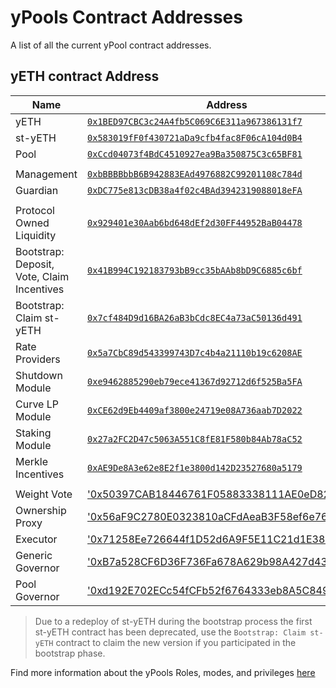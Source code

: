 # yPools Contract Addresses

A list of all the current yPool contract addresses.

## yETH contract Address

| Name                                             | Address                             |
|--------------------------------------------------|-------------------------------------|
| yETH                                             | [`0x1BED97CBC3c24A4fb5C069C6E311a967386131f7`](https://etherscan.io/address/0x1BED97CBC3c24A4fb5C069C6E311a967386131f7) |
| st-yETH                                          | [`0x583019fF0f430721aDa9cfb4fac8F06cA104d0B4`](https://etherscan.io/address/0x583019fF0f430721aDa9cfb4fac8F06cA104d0B4) |
| Pool                                             | [`0xCcd04073f4BdC4510927ea9Ba350875C3c65BF81`](https://etherscan.io/address/0xCcd04073f4BdC4510927ea9Ba350875C3c65BF81) |
| | |
| Management                                       | [`0xbBBBBbbB6B942883EAd4976882C99201108c784d`](https://etherscan.io/address/0xbBBBBbbB6B942883EAd4976882C99201108c784d) |
| Guardian                                         | [`0xDC775e813cDB38a4f02c4BAd3942319088018eFA`](https://etherscan.io/address/0xDC775e813cDB38a4f02c4BAd3942319088018eFA) |
| | |
| Protocol Owned Liquidity                         | [`0x929401e30Aab6bd648dEf2d30FF44952BaB04478`](https://etherscan.io/address/0x929401e30Aab6bd648dEf2d30FF44952BaB04478) |
| Bootstrap: Deposit, Vote, Claim Incentives       | [`0x41B994C192183793bB9cc35bAAb8bD9C6885c6bf`](https://etherscan.io/address/0x41B994C192183793bB9cc35bAAb8bD9C6885c6bf) |
| Bootstrap: Claim st-yETH                         | [`0x7cf484D9d16BA26aB3bCdc8EC4a73aC50136d491`](https://etherscan.io/address/0x7cf484D9d16BA26aB3bCdc8EC4a73aC50136d491) |
| Rate Providers                                   | [`0x5a7CbC89d543399743D7c4b4a21110b19c6208AE`](https://etherscan.io/address/0x5a7CbC89d543399743D7c4b4a21110b19c6208AE) |
| Shutdown Module                                  | [`0xe9462885290eb79ece41367d92712d6f525Ba5FA`](https://etherscan.io/address/0xe9462885290eb79ece41367d92712d6f525Ba5FA) |
| Curve LP Module                                  | [`0xCE62d9Eb4409af3800e24719e08A736aab7D2022`](https://etherscan.io/address/0xCE62d9Eb4409af3800e24719e08A736aab7D2022) |
| Staking Module                                   | [`0x27a2FC2D47c5063A551C8fE81F580b84Ab78aC52`](https://etherscan.io/address/0x27a2FC2D47c5063A551C8fE81F580b84Ab78aC52) |
| Merkle Incentives                                | [`0xAE9De8A3e62e8E2f1e3800d142D23527680a5179`](https://etherscan.io/address/0xAE9De8A3e62e8E2f1e3800d142D23527680a5179) |
| | |
| Weight Vote                                      | ['0x50397CAB18446761F05883338111AE0eD8213DA3'](https://etherscan.io/address/0x50397CAB18446761F05883338111AE0eD8213DA3) |
| Ownership Proxy                                  | ['0x56aF9C2780E0323810aCFdAeaB3F58ef6e76FaFd'](https://etherscan.io/address/0x56aF9C2780E0323810aCFdAeaB3F58ef6e76FaFd) |
| Executor                                         | ['0x71258Ee726644f1D52d6A9F5E11C21d1E38c2bF1'](https://etherscan.io/address/0x71258Ee726644f1D52d6A9F5E11C21d1E38c2bF1) |
| Generic Governor                                 | ['0xB7a528CF6D36F736Fa678A629b98A427d43E5ba5'](https://etherscan.io/address/0xB7a528CF6D36F736Fa678A629b98A427d43E5ba5) |
| Pool Governor                                    | ['0xd192E702ECc54fCFb52f6764333eb8A5C849D6ce'](https://etherscan.io/address/0xd192E702ECc54fCFb52f6764333eb8A5C849D6ce) |

> Due to a redeploy of st-yETH during the bootstrap process the first st-yETH contract has been deprecated, use the `Bootstrap: Claim st-yETH` contract to claim the new version if you participated in the bootstrap phase.

Find more information about the yPools Roles, modes, and privileges [here](/developers/ypools/ypools-roles)
